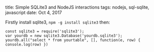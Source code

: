 title: Simple SQLite3 and NodeJS interactions
tags: nodejs, sql-sqlite, javascript
date: Oct 4, 2017

Firstly install sqlite3, `npm -g install sqlite3` then:

```
const sqlite3 = require('sqlite3');
var yourdb = new sqlite3.Database('yourdb.sqlite3');
yourdb.all("select * from yourtable", [], function(e, row) { console.log(row) })
```
